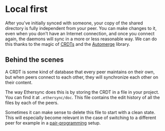 # Local first

After you've initially synced with someone, your copy of the shared directory is fully independent from your peer. You can make changes to it, even when you don't have an Internet connection, and once you connect again, the daemons will sync in a more or less reasonable way. We can do this thanks to the magic of [CRDTs](https://en.wikipedia.org/wiki/Conflict-free_replicated_data_type) and the [Automerge](https://automerge.org) library.


## Behind the scenes

A CRDT is some kind of database that every peer maintains on their own, but when peers connect to each other, they will synchronize each other on their content.

The way Ethersync does this is by storing the CRDT in a file in your project. You can find it at `.ethersync/doc`. This file contains the edit history of all the files by each of the peers.

Sometimes it can make sense to delete this file to start with a clean state. This will especially become relevant in the case of switching to a different peer for example in a [pair-programming](pair-programming.md#reconnect-later) setup.
